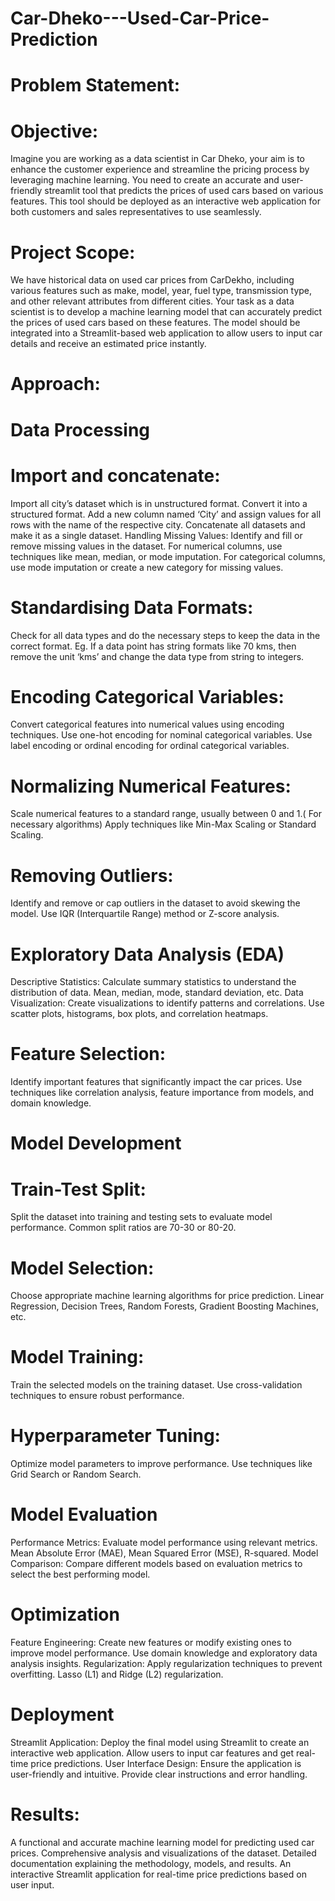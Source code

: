 # Car-Dheko---Used-Car-Price-Prediction

# Problem Statement:
# Objective:
Imagine you are working as a data scientist in Car Dheko, your aim is to enhance the customer experience and streamline the pricing process by leveraging machine learning. You need to create an accurate and user-friendly streamlit tool that predicts the prices of used cars based on various features. This tool should be deployed as an interactive web application for both customers and sales representatives to use seamlessly.

# Project Scope:
We have historical data on used car prices from CarDekho, including various features such as make, model, year, fuel type, transmission type, and other relevant attributes from different cities. Your task as a data scientist is to develop a machine learning model that can accurately predict the prices of used cars based on these features. The model should be integrated into a Streamlit-based web application to allow users to input car details and receive an estimated price instantly.


# Approach:
 # Data Processing
# Import and concatenate:
Import all city’s dataset which is in unstructured format.
Convert it into a  structured format.
Add a new column named ‘City’ and assign values for all rows with the name of the respective city.
Concatenate all datasets and make it as a single dataset.
Handling Missing Values: Identify and fill or remove missing values in the dataset.
For numerical columns, use techniques like mean, median, or mode imputation.
For categorical columns, use mode imputation or create a new category for missing values.
# Standardising Data Formats:
Check for all data types and do the necessary steps to keep the data in the correct format.
Eg. If a data point has string formats like 70 kms, then remove the unit ‘kms’ and change the data type from string to integers.
# Encoding Categorical Variables:
Convert categorical features into numerical values using encoding techniques.
Use one-hot encoding for nominal categorical variables.
Use label encoding or ordinal encoding for ordinal categorical variables.
# Normalizing Numerical Features:
Scale numerical features to a standard range, usually between 0 and 1.( For necessary algorithms)
Apply techniques like Min-Max Scaling or Standard Scaling.
# Removing Outliers:
Identify and remove or cap outliers in the dataset to avoid skewing the model.
Use IQR (Interquartile Range) method or Z-score analysis.



 # Exploratory Data Analysis (EDA)
Descriptive Statistics: Calculate summary statistics to understand the distribution of data.
Mean, median, mode, standard deviation, etc.
Data Visualization: Create visualizations to identify patterns and correlations.
Use scatter plots, histograms, box plots, and correlation heatmaps.
# Feature Selection:
Identify important features that significantly impact the car prices.
Use techniques like correlation analysis, feature importance from models, and domain knowledge.

 # Model Development
# Train-Test Split:
Split the dataset into training and testing sets to evaluate model performance.
Common split ratios are 70-30 or 80-20.
# Model Selection:
Choose appropriate machine learning algorithms for price prediction.
Linear Regression, Decision Trees, Random Forests, Gradient Boosting Machines, etc.
# Model Training: 
Train the selected models on the training dataset.
Use cross-validation techniques to ensure robust performance.
# Hyperparameter Tuning:
Optimize model parameters to improve performance.
Use techniques like Grid Search or Random Search.

# Model Evaluation
Performance Metrics: Evaluate model performance using relevant metrics.
Mean Absolute Error (MAE), Mean Squared Error (MSE), R-squared.
Model Comparison: Compare different models based on evaluation metrics to select the best performing model.

#  Optimization
Feature Engineering: Create new features or modify existing ones to improve model performance.
Use domain knowledge and exploratory data analysis insights.
Regularization: Apply regularization techniques to prevent overfitting.
Lasso (L1) and Ridge (L2) regularization.

 # Deployment
Streamlit Application: Deploy the final model using Streamlit to create an interactive web application.
Allow users to input car features and get real-time price predictions.
User Interface Design: Ensure the application is user-friendly and intuitive.
Provide clear instructions and error handling.

# Results: 
A functional and accurate machine learning model for predicting used car prices.
Comprehensive analysis and visualizations of the dataset.
Detailed documentation explaining the methodology, models, and results.
An interactive Streamlit application for real-time price predictions based on user input.
